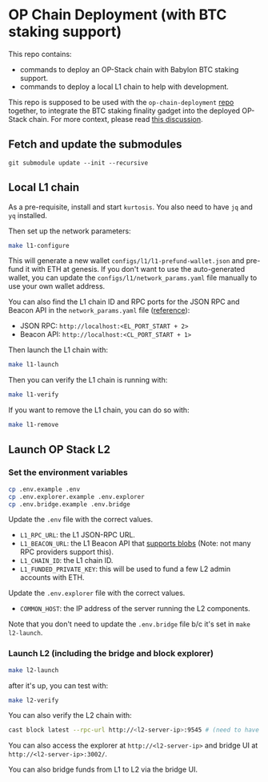 # OP Chain Deployment (with BTC staking support)

This repo contains:
- commands to deploy an OP-Stack chain with Babylon BTC staking support.
- commands to deploy a local L1 chain to help with development.

This repo is supposed to be used with the `op-chain-deployment` [repo](https://github.com/Snapchain/op-chain-deployment) together, to integrate the BTC staking finality gadget into the deployed OP-Stack chain. For more context, please read [this discussion](https://github.com/ethereum-optimism/specs/discussions/218).

## Fetch and update the submodules

```
git submodule update --init --recursive
```

## Local L1 chain

As a pre-requisite, install and start `kurtosis`. You also need to have `jq` and `yq` installed.

Then set up the network parameters:

```bash
make l1-configure
```

This will generate a new wallet `configs/l1/l1-prefund-wallet.json` and pre-fund it with ETH at genesis. If you don't want to use the auto-generated wallet, you can update the `configs/l1/network_params.yaml` file manually to use your own wallet address.

You can also find the L1 chain ID and RPC ports for the JSON RPC and Beacon API in the `network_params.yaml` file ([reference](https://github.com/ethpandaops/ethereum-package
)):
- JSON RPC: `http://localhost:<EL_PORT_START + 2>`
- Beacon API: `http://localhost:<CL_PORT_START + 1>`

Then launch the L1 chain with:

```bash
make l1-launch
```

Then you can verify the L1 chain is running with:

```bash
make l1-verify
```

If you want to remove the L1 chain, you can do so with:

```bash
make l1-remove
```

## Launch OP Stack L2

### Set the environment variables

```bash
cp .env.example .env
cp .env.explorer.example .env.explorer
cp .env.bridge.example .env.bridge
```

Update the `.env` file with the correct values.
- `L1_RPC_URL`: the L1 JSON-RPC URL.
- `L1_BEACON_URL`: the L1 Beacon API that [supports blobs](https://docs.optimism.io/builders/node-operators/management/blobs) (Note: not many RPC providers support this).
- `L1_CHAIN_ID`: the L1 chain ID.
- `L1_FUNDED_PRIVATE_KEY`: this will be used to fund a few L2 admin accounts with ETH.

Update the `.env.explorer` file with the correct values.
- `COMMON_HOST`: the IP address of the server running the L2 components.

Note that you don't need to update the `.env.bridge` file b/c it's set in `make l2-launch`.

### Launch L2 (including the bridge and block explorer)

```bash
make l2-launch
```

after it's up, you can test with:

```bash
make l2-verify
```

You can also verify the L2 chain with:

```bash
cast block latest --rpc-url http://<l2-server-ip>:9545 # (need to have foundry installed)
```

You can also access the explorer at `http://<l2-server-ip>` and bridge UI at `http://<l2-server-ip>:3002/`.

You can also bridge funds from L1 to L2 via the bridge UI.

